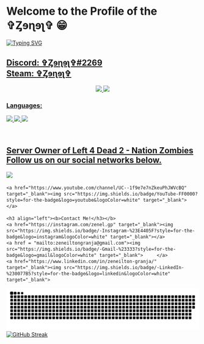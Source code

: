 <h1 align="left"><b>Welcome to the Profile of the ✞Ȥɘɳɘʅ✞ 😁</h1></b>

<div align="left">
 <a href="https://github.com/Zeneilton"><img src="https://readme-typing-svg.demolab.com?font=Poppins&pause=1000&width=435&lines=Hello+Guys!;My+name+is+Zeneilton;I'm+a+coding+veteran.;But+I'm+returning+to+code+in+2023!" alt="Typing SVG" /></a>
 <h2><a href="http://nationzombies.org/discord">Discord: ✞Ȥɘɳɘʅ✞#2269</a><br><a href="https://steamcommunity.com/id/zenelgp/">Steam: ✞Ȥɘɳɘʅ✞</a></h2>
</div>

 <div align="center">
   <a href="https://github.com/Zeneilton">
   <img height="150em" src="https://github-readme-stats.vercel.app/api?username=zeneilton&show_icons=true&theme=tokyonight&include_all_commits=true&count_private=true"/>
   <img height="150em" src="https://github-readme-stats.vercel.app/api/top-langs/?username=zeneilton&layout=compact&langs_count=6&theme=tokyonight"/>
</div>
<!-- </div>
<div style="display: inline_block">
  <img align="center" alt="Js" height="30" width="40" src="https://raw.githubusercontent.com/devicons/devicon/master/icons/javascript/javascript-original.svg">
  <img align="center" alt="HTML" height="30" width="40" src="https://raw.githubusercontent.com/devicons/devicon/master/icons/html5/html5-original.svg">
  <img align="center" alt="CSS" height="30" width="40" src="https://raw.githubusercontent.com/devicons/devicon/master/icons/css3/css3-original.svg">
  <img align="center" alt="PHP" height="50" width="60" src="https://cdn.jsdelivr.net/gh/devicons/devicon/icons/php/php-plain.svg">
</div> -->
    
<h3 align="left"><b>Languages:</h3></b>
<p align="left">
<img height="30" src="https://github.com/Zeneilton/icons/blob/main/icons-abilitys/html.png?raw=true"/>
<img height="30" src="https://github.com/Zeneilton/icons/blob/main/icons-abilitys/css.png?raw=true"/>
<img height="30" src="https://github.com/Zeneilton/icons/blob/main/icons-abilitys/js.png?raw=true"/>
</p>
<br>
 
<h2><b>Server Owner of Left 4 Dead 2 - Nation Zombies Follow us on our social networks below.</b></h2>
 
<div> 
    <a href="https://discord.gg/DnuFq97GQb" target="_blank"><img src="https://img.shields.io/badge/Discord-7289DA?style=for-the-badge&logo=discord&logoColor=white" target="_blank">
    </a> 

<!-- <a><iframe src="https://discordapp.com/widget?id=622102772417953792&theme=dark" width="350" height="500" allowtransparency="true" frameborder="0" sandbox="allow-popups allow-popups-to-escape-sandbox allow-same-origin allow-scripts"></iframe></a> -->

    <a href="https://www.youtube.com/channel/UC--1f9e7e7nZkeuPhJWVcBQ" target="_blank"><img src="https://img.shields.io/badge/YouTube-FF0000?style=for-the-badge&logo=youtube&logoColor=white" target="_blank">
    </a>
 
    <h3 align="left"><b>Contact Me!</h3></b>
    <a href="https://instagram.com/zenel.gp" target="_blank"><img src="https://img.shields.io/badge/-Instagram-%23E4405F?style=for-the-badge&logo=instagram&logoColor=white" target="_blank"></a> 
    <a href = "mailto:zeneiltongranja@gmail.com"><img src="https://img.shields.io/badge/-Gmail-%23333?style=for-the-badge&logo=gmail&logoColor=white" target="_blank">     </a>
    <a href="https://www.linkedin.com/in/zeneilton-granja/" target="_blank"><img src="https://img.shields.io/badge/-LinkedIn-%230077B5?style=for-the-badge&logo=linkedin&logoColor=white" target="_blank">
   </a>

   ![Snake animation](https://github.com/zeneilton/zeneilton/blob/output/github-contribution-grid-snake.svg)
   [![GitHub Streak](https://streak-stats.demolab.com?user=Zeneilton&theme=tokyonight&fire=EB5454&border=FFFFFF)](https://github.com/Zeneilton)
</div>
